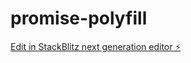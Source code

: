 # promise-polyfill

[Edit in StackBlitz next generation editor ⚡️](https://stackblitz.com/~/github.com/pushkar8723/promise-polyfill)